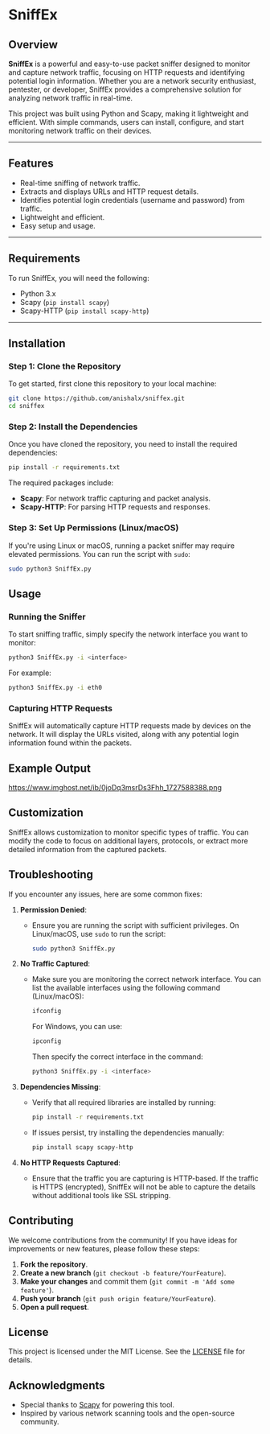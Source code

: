 # SniffEx

## Overview

**SniffEx** is a powerful and easy-to-use packet sniffer designed to monitor and capture network traffic, focusing on HTTP requests and identifying potential login information. Whether you are a network security enthusiast, pentester, or developer, SniffEx provides a comprehensive solution for analyzing network traffic in real-time.

This project was built using Python and Scapy, making it lightweight and efficient. With simple commands, users can install, configure, and start monitoring network traffic on their devices.

---

## Features

- Real-time sniffing of network traffic.
- Extracts and displays URLs and HTTP request details.
- Identifies potential login credentials (username and password) from traffic.
- Lightweight and efficient.
- Easy setup and usage.

---

## Requirements

To run SniffEx, you will need the following:

- Python 3.x
- Scapy (`pip install scapy`)
- Scapy-HTTP (`pip install scapy-http`)

---

## Installation

### Step 1: Clone the Repository

To get started, first clone this repository to your local machine:

```bash
git clone https://github.com/anishalx/sniffex.git
cd sniffex
```
### Step 2: Install the Dependencies

Once you have cloned the repository, you need to install the required dependencies:

```bash
pip install -r requirements.txt
```

The required packages include:

- **Scapy**: For network traffic capturing and packet analysis.
- **Scapy-HTTP**: For parsing HTTP requests and responses.

### Step 3: Set Up Permissions (Linux/macOS)

If you're using Linux or macOS, running a packet sniffer may require elevated permissions. You can run the script with `sudo`:

```bash
sudo python3 SniffEx.py
```
## Usage

### Running the Sniffer

To start sniffing traffic, simply specify the network interface you want to monitor:

```bash
python3 SniffEx.py -i <interface>
```
For example:

```bash
python3 SniffEx.py -i eth0
```
### Capturing HTTP Requests

SniffEx will automatically capture HTTP requests made by devices on the network. It will display the URLs visited, along with any potential login information found within the packets.

## Example Output

https://www.imghost.net/ib/0joDq3msrDs3Fhh_1727588388.png

## Customization

SniffEx allows customization to monitor specific types of traffic. You can modify the code to focus on additional layers, protocols, or extract more detailed information from the captured packets.

## Troubleshooting

If you encounter any issues, here are some common fixes:

1. **Permission Denied**: 
   - Ensure you are running the script with sufficient privileges. On Linux/macOS, use `sudo` to run the script:
     ```bash
     sudo python3 SniffEx.py
     ```

2. **No Traffic Captured**: 
   - Make sure you are monitoring the correct network interface. You can list the available interfaces using the following command (Linux/macOS):
     ```bash
     ifconfig
     ```
     For Windows, you can use:
     ```bash
     ipconfig
     ```
     Then specify the correct interface in the command:
     ```bash
     python3 SniffEx.py -i <interface>
     ```

3. **Dependencies Missing**: 
   - Verify that all required libraries are installed by running:
     ```bash
     pip install -r requirements.txt
     ```
   - If issues persist, try installing the dependencies manually:
     ```bash
     pip install scapy scapy-http
     ```

4. **No HTTP Requests Captured**: 
   - Ensure that the traffic you are capturing is HTTP-based. If the traffic is HTTPS (encrypted), SniffEx will not be able to capture the details without additional tools like SSL stripping.

## Contributing
We welcome contributions from the community! If you have ideas for improvements or new features, please follow these steps:

1. **Fork the repository**.
2. **Create a new branch** (`git checkout -b feature/YourFeature`).
3. **Make your changes** and commit them (`git commit -m 'Add some feature'`).
4. **Push your branch** (`git push origin feature/YourFeature`).
5. **Open a pull request**.

## License

This project is licensed under the MIT License. See the [LICENSE](LICENSE) file for details.

## Acknowledgments

- Special thanks to [Scapy](https://scapy.readthedocs.io/en/latest/) for powering this tool.
- Inspired by various network scanning tools and the open-source community.
